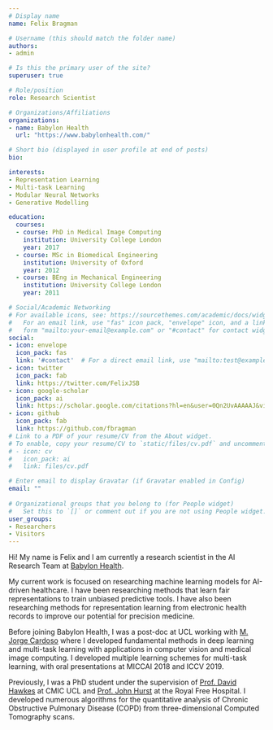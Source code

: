 ```yaml
---
# Display name
name: Felix Bragman

# Username (this should match the folder name)
authors:
- admin

# Is this the primary user of the site?
superuser: true

# Role/position
role: Research Scientist

# Organizations/Affiliations
organizations:
- name: Babylon Health
  url: "https://www.babylonhealth.com/"

# Short bio (displayed in user profile at end of posts)
bio: 

interests:
- Representation Learning
- Multi-task Learning
- Modular Neural Networks
- Generative Modelling

education:
  courses:
  - course: PhD in Medical Image Computing
    institution: University College London
    year: 2017
  - course: MSc in Biomedical Engineering
    institution: University of Oxford
    year: 2012
  - course: BEng in Mechanical Engineering
    institution: University College London
    year: 2011

# Social/Academic Networking
# For available icons, see: https://sourcethemes.com/academic/docs/widgets/#icons
#   For an email link, use "fas" icon pack, "envelope" icon, and a link in the
#   form "mailto:your-email@example.com" or "#contact" for contact widget.
social:
- icon: envelope
  icon_pack: fas
  link: '#contact'  # For a direct email link, use "mailto:test@example.org".
- icon: twitter
  icon_pack: fab
  link: https://twitter.com/FelixJSB
- icon: google-scholar
  icon_pack: ai
  link: https://scholar.google.com/citations?hl=en&user=0Qn2UvAAAAAJ&view_op=list_works&sortby=pubdate
- icon: github
  icon_pack: fab
  link: https://github.com/fbragman
# Link to a PDF of your resume/CV from the About widget.
# To enable, copy your resume/CV to `static/files/cv.pdf` and uncomment the lines below.  
# - icon: cv
#   icon_pack: ai
#   link: files/cv.pdf

# Enter email to display Gravatar (if Gravatar enabled in Config)
email: ""
  
# Organizational groups that you belong to (for People widget)
#   Set this to `[]` or comment out if you are not using People widget.  
user_groups:
- Researchers
- Visitors
---
```


Hi! My name is Felix and I am currently a research scientist in the AI Research Team at [Babylon Health](https://www.babylonhealth.com/ai/learn-more).

My current work is focused on researching machine learning models for AI-driven healthcare. I have been researching methods that learn fair representations to train unbiased predictive tools. I have also been researching methods for representation learning from electronic health records to improve our potential for precision medicine.

Before joining Babylon Health, I was a post-doc at UCL working with [M. Jorge Cardoso](https://www.kcl.ac.uk/people/jorge-cardoso) where I developed fundamental methods in deep learning and multi-task learning with applications in computer vision and medical image computing. I developed multiple learning schemes for multi-task learning, with oral presentations at MICCAI 2018 and ICCV 2019.

Previously, I was a PhD student under the supervision of [Prof. David Hawkes](https://iris.ucl.ac.uk/iris/browse/profile?upi=DJHAW78) at CMIC UCL and [Prof. John Hurst](https://iris.ucl.ac.uk/iris/browse/profile?upi=JHURS15) at the Royal Free Hospital. I developed numerous algorithms for the quantitative analysis of Chronic Obstructive Pulmonary Disease (COPD) from three-dimensional Computed Tomography scans.